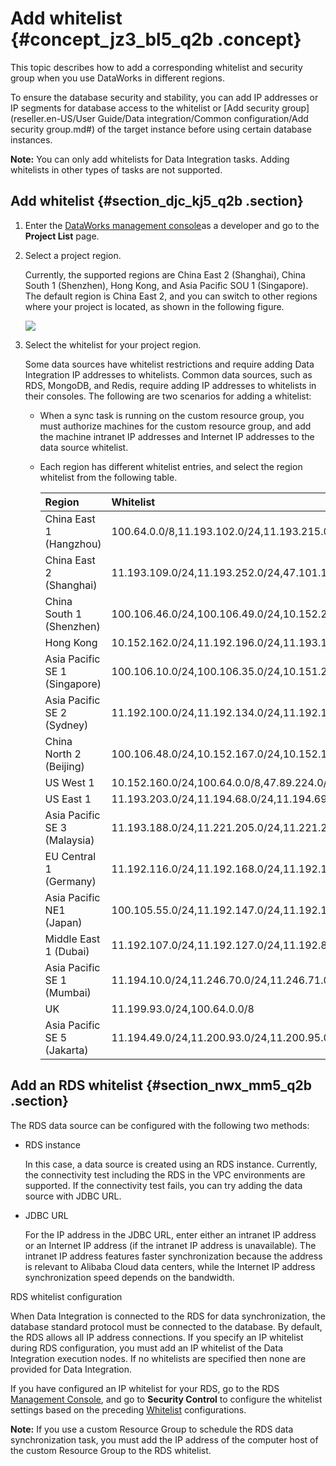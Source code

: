 # Add whitelist {#concept_jz3_bl5_q2b .concept}

This topic describes how to add a corresponding whitelist and security group when you use DataWorks in different regions.

To ensure the database security and stability, you can add IP addresses or IP segments for database access to the whitelist or [Add security group](reseller.en-US/User Guide/Data integration/Common configuration/Add security group.md#) of the target instance before using certain database instances. 

**Note:** You can only add whitelists for Data Integration tasks. Adding whitelists in other types of tasks are not supported.

## Add whitelist {#section_djc_kj5_q2b .section}

1.  Enter the [DataWorks management console](https://partners-intl.aliyun.com)as a developer and go to the **Project List** page.
2.  Select a project region.

    Currently, the supported regions are China East 2 \(Shanghai\), China South 1 \(Shenzhen\), Hong Kong, and Asia Pacific SOU 1 \(Singapore\). The default region is China East 2, and you can switch to other regions where your project is located, as shown in the following figure.

    ![](http://static-aliyun-doc.oss-cn-hangzhou.aliyuncs.com/assets/img/16265/15514338898537_en-US.jpg)

3.  Select the whitelist for your project region.

    Some data sources have whitelist restrictions and require adding Data Integration IP addresses to whitelists. Common data sources, such as RDS, MongoDB, and Redis, require adding IP addresses to whitelists in their consoles. The following are two scenarios for adding a whitelist:

    -   When a sync task is running on the custom resource group, you must authorize machines for the custom resource group, and add the machine intranet IP addresses and Internet IP addresses to the data source whitelist.
    -   Each region has different whitelist entries, and select the region whitelist from the following table.

        |Region|Whitelist|
        |:-----|:--------|
        |China East 1 \(Hangzhou\)|100.64.0.0/8,11.193.102.0/24,11.193.215.0/24,11.194.110.0/24,11.194.73.0/24,118.31.157.0/24,47.97.53.0/24,11.196.23.0/24,47.99.12.0/24,47.99.13.0/24,114.55.197.0/24,11.197.246.0/24,11.197.247.0/24|
        |China East 2 \(Shanghai\)|11.193.109.0/24,11.193.252.0/24,47.101.107.0/24,47.100.129.0/24,106.15.14.0/24,10.117.28.203,10.117.39.238,10.143.32.0/24,10.152.69.0/24,10.153.136.0/24,10.27.63.15,10.27.63.38,10.27.63.41,10.27.63.60,10.46.64.81,10.46.67.156,11.192.97.0/24,11.192.98.0/24,11.193.102.0/24,11.218.89.0/24,11.218.96.0/24,11.219.217.0/24,11.219.218.0/24,11.219.219.0/24,11.219.233.0/24,11.219.234.0/24,118.178.142.154,118.178.56.228,118.178.59.233,118.178.84.74,120.27.160.26,120.27.160.81,121.43.110.160,121.43.112.137,100.64.0.0/8|
        |China South 1 \(Shenzhen\)|100.106.46.0/24,100.106.49.0/24,10.152.27.0/24,10.152.28.0/24,11.192.91.0/24,11.192.96.0/24,11.193.103.0/24,100.64.0.0/8,120.76.104.0/24,120.76.91.0/24,120.78.45.0/24|
        |Hong Kong|10.152.162.0/24,11.192.196.0/24,11.193.11.0/24,100.64.0.0/8,11.192.196.0/24,47.89.61.0/24,47.91.171.0/24,11.193.118.0/24,47.75.228.0/24|
        |Asia Pacific SE 1 \(Singapore\)|100.106.10.0/24,100.106.35.0/24,10.151.234.0/24,10.151.238.0/24,10.152.248.0/24,11.192.153.0/24,11.192.40.0/24,11.193.8.0/24,100.64.0.0/8,100.106.10.0/24,100.106.35.0/24,10.151.234.0/24,10.151.238.0/24,10.152.248.0/24,11.192.40.0/24,47.88.147.0/24,47.88.235.0/24,11.193.162.0/24,11.193.163.0/24,11.193.220.0/24,11.193.158.0/24,47.74.162.0/24,47.74.203.0/24,47.74.161.0/24,11.197.188.0/24|
        |Asia Pacific SE 2 \(Sydney\)|11.192.100.0/24,11.192.134.0/24,11.192.135.0/24,11.192.184.0/24,11.192.99.0/24,100.64.0.0/8,47.91.49.0/24,47.91.50.0/24,11.193.165.0/24,47.91.60.0/24|
        |China North 2 \(Beijing\)|100.106.48.0/24,10.152.167.0/24,10.152.168.0/24,11.193.50.0/24,11.193.75.0/24,11.193.82.0/24,11.193.99.0/24,100.64.0.0/8,47.93.110.0/24,47.94.185.0/24,47.95.63.0/24,11.197.231.0/24,11.195.172.0/24,47.94.49.0/24,182.92.144.0/24|
        |US West 1|10.152.160.0/24,100.64.0.0/8,47.89.224.0/24,11.193.216.0/24,47.88.108.0/24|
        |US East 1|11.193.203.0/24,11.194.68.0/24,11.194.69.0/24,100.64.0.0/8,47.252.55.0/24,47.252.88.0/24|
        |Asia Pacific SE 3 \(Malaysia\)|11.193.188.0/24,11.221.205.0/24,11.221.206.0/24,11.221.207.0/24,100.64.0.0/8,11.214.81.0/24,47.254.212.0/24,11.193.189.0/24|
        |EU Central 1 \(Germany\)|11.192.116.0/24,11.192.168.0/24,11.192.169.0/24,11.192.170.0/24,11.193.106.0/24,100.64.0.0/8,11.192.116.14,11.192.116.142,11.192.116.160,11.192.116.75,11.192.170.27,47.91.82.22,47.91.83.74,47.91.83.93,47.91.84.11,47.91.84.110,47.91.84.82,11.193.167.0/24,47.254.138.0/24|
        |Asia Pacific NE1 \(Japan\)|100.105.55.0/24,11.192.147.0/24,11.192.148.0/24,11.192.149.0/24,100.64.0.0/8,47.91.12.0/24,47.91.13.0/24,47.91.9.0/24,11.199.250.0/24,47.91.27.0/24|
        |Middle East 1 \(Dubai\)|11.192.107.0/24,11.192.127.0/24,11.192.88.0/24,11.193.246.0/24,47.91.116.0/24,100.64.0.0/8|
        |Asia Pacific SE 1 \(Mumbai\)|11.194.10.0/24,11.246.70.0/24,11.246.71.0/24,11.246.73.0/24,11.246.74.0/24,100.64.0.0/8,149.129.164.0/24,11.194.11.0/24|
        |UK|11.199.93.0/24,100.64.0.0/8|
        |Asia Pacific SE 5 \(Jakarta\)|11.194.49.0/24,11.200.93.0/24,11.200.95.0/24,11.200.97.0/24,100.64.0.0/8,149.129.228.0/24,10.143.32.0/24,11.194.50.0/24|


## Add an RDS whitelist {#section_nwx_mm5_q2b .section}

The RDS data source can be configured with the following two methods:

-   RDS instance

    In this case, a data source is created using an RDS instance. Currently, the connectivity test including the RDS in the VPC environments are supported. If the connectivity test fails, you can try adding the data source with JDBC URL.

-   JDBC URL

    For the IP address in the JDBC URL, enter either an intranet IP address or an Internet IP address \(if the intranet IP address is unavailable\). The intranet IP address features faster synchronization because the address is relevant to Alibaba Cloud data centers, while the Internet IP address synchronization speed depends on the bandwidth.


RDS whitelist configuration

When Data Integration is connected to the RDS for data synchronization, the database standard protocol must be connected to the database. By default, the RDS allows all IP address connections. If you specify an IP whitelist during RDS configuration, you must add an IP whitelist of the Data Integration execution nodes. If no whitelists are specified then none are provided for Data Integration.

If you have configured an IP whitelist for your RDS, go to the RDS [Management Console](https://account.alibabacloud.com/login/login.htm), and go to **Security Control** to configure the whitelist settings based on the preceding [Whitelist](https://www.alibabacloud.com/help/doc-detail/26198.htm) configurations.

**Note:** If you use a custom Resource Group to schedule the RDS data synchronization task, you must add the IP address of the computer host of the custom Resource Group to the RDS whitelist.

